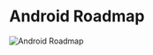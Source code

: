 # Android Roadmap
![Android Roadmap](https://github.com/ermolnik/android_roadmap/blob/main/Android%20Roadmap.png)
